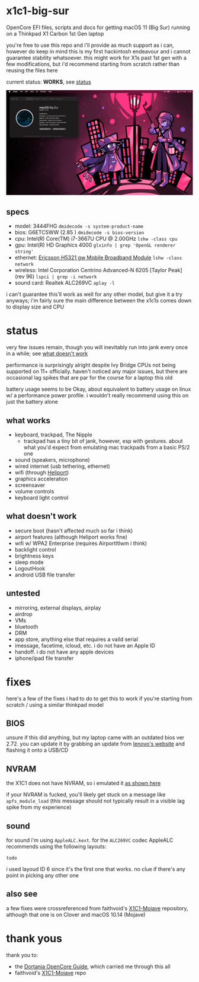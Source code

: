 # x1c1-big-sur

OpenCore EFI files, scripts and docs for getting macOS 11 (Big Sur) running on a
Thinkpad X1 Carbon 1st Gen laptop

you're free to use this repo and i'll provide as much support as i can, however
do keep in mind this is my first hackintosh endeavour and i cannot guarantee
stability whatsoever. this might work for X1s past 1st gen with a few
modifications, but i'd recommend starting from scratch rather than reusing the
files here

current status: **WORKS**, see [status](#status)

![](docs/screenshot-20250307.png)

## specs

- model: 3444FHG `dmidecode -s system-product-name`
- bios: G6ETC5WW (2.85 ) `dmidecode -s bios-version`
- cpu: Intel(R) Core(TM) i7-3667U CPU @ 2.00GHz `lshw -class cpu`
- gpu: Intel(R) HD Graphics 4000 `glxinfo | grep 'OpenGL renderer string'`
- ethernet: [Ericsson H5321 gw Mobile Broadband Module](https://www.thinkwiki.org/wiki/Ericsson_H5321_gw_Mobile_Broadband_Module) `lshw -class network`
- wireless: Intel Corporation Centrino Advanced-N 6205 [Taylor Peak] (rev 96) `lspci | grep -i network`
- sound card: Realtek ALC269VC `aplay -l`

i can't guarantee this'll work as well for any other model, but give it a try
anyways; i'm fairly sure the main difference between the x1c1s comes down to
display size and CPU

# status

very few issues remain, though you will inevitably run into jank every once
in a while; see [what doesn't work](#what-doesnt-work)

performance is surprisingly alright despite Ivy Bridge CPUs not being supported
on 11+ officially. haven't noticed any major issues, but there are occasional
lag spikes that are par for the course for a laptop this old

battery usage seems to be Okay, about equivalent to battery usage on linux w/
a performance power profile. i wouldn't really recommend using this on just the
battery alone

## what works

- keyboard, trackpad, The Nipple
  - trackpad has a tiny bit of jank, however, esp with gestures. about what
  you'd expect from emulating mac trackpads from a basic PS/2 one
- sound (speakers, microphone)
- wired internet (usb tethering, ethernet)
- wifi (through [Heliport](https://github.com/OpenIntelWireless/HeliPort/releases/))
- graphics acceleration
- screensaver
- volume controls
- keyboard light control

## what doesn't work

- secure boot (hasn't affected much so far i think)
- airport features (although Heliport works fine)
- wifi w/ WPA2 Enterprise (requires AirportItlwm i think)
- backlight control
- brightness keys
- sleep mode
- LogoutHook
- android USB file transfer

## untested

- mirroring, external displays, airplay
- airdrop
- VMs
- bluetooth
- DRM
- app store, anything else that requires a vaild serial
- imessage, facetime, icloud, etc. i do not have an Apple ID
- handoff. i do not have any apple devices
- iphone/ipad file transfer

# fixes

here's a few of the fixes i had to do to get this to work if you're starting
from scratch / using a similar thinkpad model

## BIOS

unsure if this did anything, but my laptop came with an outdated bios ver 2.72.
you can update it by grabbing an update from [lenovo's website](https://pcsupport.lenovo.com/us/en/products/laptops-and-netbooks/thinkpad-x-series-laptops/thinkpad-x1-carbon-type-34xx/downloads/driver-list/component?name=BIOS%2FUEFI&id=5AC6A815-321D-440E-8833-B07A93E0428C)
and flashing it onto a USB/CD

## NVRAM

the X1C1 does not have NVRAM, so i emulated it [as shown here](https://dortania.github.io/OpenCore-Post-Install/misc/nvram.html)

if your NVRAM is fucked, you'll likely get stuck on a message like
`apfs_module_load` (this message should not typically result in a visible lag
spike from my experience)

## sound

for sound i'm using `AppleALC.kext`. for the `ALC269VC`
codec AppleALC recommends using the following layouts:

```
todo
```

i used layoud ID 6 since it's the first one that works. no clue if there's any
point in picking any other one

## also see

a few fixes were crossreferenced from faithvoid's [X1C1-Mojave](https://github.com/faithvoid/X1C1-Mojave)
repository, although that one is on Clover and macOS 10.14 (Mojave)

# thank yous

thank you to:

- the [Dortania OpenCore Guide](https://dortania.github.io/), which carried me through this all
- faithvoid's [X1C1-Mojave](https://github.com/faithvoid/X1C1-Mojave) repo